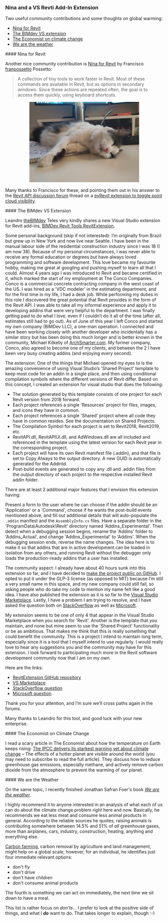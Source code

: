<head>
<meta http-equiv="Content-Type" content="text/html; charset=utf-8">
<link rel="stylesheet" type="text/css" href="bc.css">
<script src="https://cdn.rawgit.com/google/code-prettify/master/loader/run_prettify.js" type="text/javascript"></script>
</head>

<!---

- Leandro Teles <lteles@thebimdev.com>
  Visual Studio extension

- Nina for Revit
  https://github.com/franpossetto/Nina
  A collection of tiny tools to work faster in Revit. Most of these commands are availables in Revit but as options in second windows. As they are actions that the users repeats very often, the goal is to be able to access them quickly, using keyboard shorcuts.
  pyRevit extension to toggle point cloud visibility
  https://forums.autodesk.com/t5/revit-api-forum/pyrevit-extension-to-toggle-point-cloud-visibility/m-p/10559876

- I just read an interesting article from this week's The Economist about how the temperature on Earth keeps rising.
  The recommended solution is to reduce greenhouse gas emissions, especialy methane, and actively remove carbon dioxide from the atmosphere to prevent the warming of our planet. Here's the link to the news article (you may need to subscribe to read the full article):
  https://www.economist.com/science-and-technology/the-ipcc-delivers-its-starkest-warning-yet-about-climate-change/21803522

- I also recently finished Jonathan Safran Foer's *We are the weather* and can highly recommend it to anyone interested in an analysis of what each of us can do about the problem right here and now. Basically, he recommends we eat less meat and consume less animal products. According to the reliable sources he quotes, raising animals is contributing somewhere between 14.5% and 51% of *all* greenhouse gases, more than airplanes, cars, industry, construction, heating, anything and everything else.
  Carbon farming, carbon removal by agriculture and land management,  might help on a global scale: https://www.carboncycle.org/carbon-farming; for me, as an individual, i see just four immediate relevant options: don't fly; don't drive; don't have children; don't consume animal products. rather full of 'don't's.... i prefer to look at the positive side of things, and what i do want to do. that takes longer to explain, though :-)
  https://autodesk.slack.com/archives/C0KBT3859/p1629308234337400

twitter:

add #thebuildingcoder

Two useful #RevitAPI community contributions, Nina for Revit, the BIMdev VS extension, and thoughts on global warming @AutodeskForge @AutodeskRevit #bim #DynamoBim #ForgeDevCon https://autode.sk/vsextension

Two useful community contributions and some thoughts on global warming
&ndash; Nina for Revit
&ndash; The BIMdev VS extension
&ndash; The Economist on climate change
&ndash; We are the weather...

linkedin:


#bim #DynamoBim #ForgeDevCon #Revit #API #IFC #SDK #AI #VisualStudio #Autodesk #AEC #adsk

the [Revit API discussion forum](http://forums.autodesk.com/t5/revit-api-forum/bd-p/160) thread

<center>
<img src="img/" alt="" title="" width="600"/>
<p style="font-size: 80%; font-style:italic"></p>
</center>

**Question:** 

**Answer:**

**Response:**  

Many thanks to  for this very helpful explanation!

<pre class="code">
</pre>

-->

### Nina and a VS Revti Add-In Extension

Two useful community contributions and some thoughts on global warming:

- [Nina for Revit](#2)
- [The BIMdev VS extension](#3)
- [The Economist on climate change](#4)
- [We are the weather](#5)

####<a name="2"></a> Nina for Revit

Another nice community contribution
is [Nina for Revit](https://github.com/franpossetto/Nina)
by Francisco [franpossetto](https://github.com/franpossetto) Possetto:

> A collection of tiny tools to work faster in Revit.
Most of these commands are available in Revit, but as options in secondary windows.
Since these actions are repeated often, the goal is to access them quickly, using keyboard shortcuts.

<center>
<img src="img/nina_for_revit.png" alt="Nina for Revit" title="Nina for Revit" width="350"/> <!-- 719 -->
</center>

Many thanks to Francisco for these, and pointing them out in his answer to
the [Revit API discussion forum](http://forums.autodesk.com/t5/revit-api-forum/bd-p/160) thread
on a [pyRevit extension to toggle point cloud visibility](https://forums.autodesk.com/t5/revit-api-forum/pyrevit-extension-to-toggle-point-cloud-visibility/m-p/10559876).

####<a name="3"></a> The BIMdev VS Extension

Leandro [theBIMdev](https://github.com/theBIMdev) Teles very kindly shares a new Visual Studio extension for Revit add-ins,
[BIMDev Revit Tools RevitExtension](https://github.com/theBIMdev/RevitExtension).

Some personal background (skip if not interested):
I’m originally from Brazil but grew up in New York and now live near Seattle.
I have been in the manual labour side of the residential construction industry since I was 18 (I am now 38).
Because of my personal circumstances, I was never able to receive any formal education or degrees but have always loved programming and software development.
This love became my favourite hobby, making me great at googling and pushing myself to learn all that I could.
Almost 4 years ago I was introduced to Revit and became certified in it, which marked the start of my employment at The Conco Companies. Conco is a commercial concrete contracting company in the west coast of the US.
I was hired as a 'VDC modeler' in the estimating department, and for the first time in my life, I had a desk job. While performing my duties in this role I discovered the great potential that Revit provides in the form of the Revit API.
I was able to take all my informal experience and apply it to developing addins that were very helpful to the department.
I was finally getting paid to do what I love, even if I couldn’t do it all of the time (after all, estimates still had to go out).
As of June of this year I left Conco and started my own company (BIMDev LLC), a one-man operation.
I connected and have been working closely with another developer who incidentally has a similar story but has been doing this much longer and is better known in the community, Michael Kilkelly of [ArchSmarter.com](https://archsmarter.com).
My former company, Conco, also agreed to become one of my clients, and between the 2 I  have been very busy creating addins (and enjoying every second).
 
The extension:
One of the things that Michael opened my eyes to is the amazing convenience of using Visual Studio’s 'Shared Project' template to keep most code for an addin in a single place, and then using conditional compilation symbols where the different versions of Revit differ.
Based on this concept, I created an extension for visual studio that does the following:

- The solution generated by this template consists of one project for each Revit version from 2018 forward.
- Each project references a single 'Resources' project for files, images, and icons they have in common.
- Each project references a single 'Shared' project where all code they have in common resides. See the documentation on Shared Projects.
- The Compilation Symbol for each project is set to Revit2018, Revit2019, etc.
- RevitAPI.dll, RevitAPIUI.dll, and AdWindows.dll are all included and referenced in the template using the latest version for each Revit year in the corresponding project.
- Each project will have its own Revit manifest file (.addin), and that file is set to Copy Always to the output directory. A new GUID is automatically generated for the AddinId.
- Post-build events are generated to copy any .dll and .addin files from the output directory of each project to the respective installed Revit addin folder.

There are at least 2 additional major features that I envision this extension having:

Present a form to the user where he can choose if the addin should be an 'Application' or a 'Command', choose if he wants the post-build events mentioned above, and fill out additional details that will auto-populate the `.addin` manifest and the `AssemblyInfo.cs` files.
Have a separate folder in the 'ProgramData\Autodesk\Revit' directory named 'Addins_Experimental'. Then detect when a debugging session begins, rename the 'Addins' folder to 'Addins_Actual', and change 'Addins_Experimental' to 'Addins'. When the debugging session ends, reverse the name changes. The idea here is to make it so that addins that are in active development can be loaded in isolation from any others, and running Revit without the debugger only loads the production-ready addins that a user has installed.
 
The community aspect:
I already have about 40 hours sunk into this extension so far, and I have decided
to [make the project public on GitHub](https://github.com/theBIMdev/RevitExtension).
I opted to put it under the GLP-3 license (as opposed to MIT) because I’m still a very small name in this space, and my new company could still fail, so asking people who do take my code to mention my name felt like a good idea.
I have also published the extension as it is so far to
the [Visual Studio Marketplace](https://marketplace.visualstudio.com/items?itemName=BIMDevLLC.BIMDevRevitTools).
Lastly, I have a problem I am trying to resolve, and I have asked the question both
on [StackOverflow](https://stackoverflow.com/questions/68607050/use-envdte-in-a-vsix-extension-to-add-a-reference-to-a-shared-project-in-a-multi) as
well as [Microsoft](https://docs.microsoft.com/en-us/answers/questions/497120/use-envdte-in-a-vsix-extension-to-add-a-reference.html#comment-503791).
 
My extension seems to be one of only 4 that appear in the Visual Studio Marketplace when you search for 'Revit'.
Another is the template that you maintain, and none but mine seem to use the 'Shared Project' functionality or be as ambitious.
That makes me think that this is really something that could benefit the community.
This is a project I intend to maintain long term, especially since it is a tool that I myself intend to use regularly.
I would really love to hear any suggestions you and the community may have for this extension.
I look forward to participating much more in the Revit software development community now that I am on my own.
 
Here are the links:

- [RevitExtension GitHub repository](https://github.com/theBIMdev/RevitExtension)
- [VS Marketplace](https://marketplace.visualstudio.com/items?itemName=BIMDevLLC.BIMDevRevitTools)
- [StackOverflow question](https://stackoverflow.com/questions/68607050/use-envdte-in-a-vsix-extension-to-add-a-reference-to-a-shared-project-in-a-multi)
- [Microsoft question](https://docs.microsoft.com/en-us/answers/questions/497120/use-envdte-in-a-vsix-extension-to-add-a-reference.html#comment-503791)
 
Thank you for your attention, and I’m sure we’ll cross paths again in the forums.
 
 Many thanks to Leandro for this tool, and good luck with your new enterprise.

####<a name="4"></a> The Economist on Climate Change

I read a scary article in The Economist about how the temperature on Earth keeps rising:
[The IPCC delivers its starkest warning yet about climate change](https://www.economist.com/science-and-technology/the-ipcc-delivers-its-starkest-warning-yet-about-climate-change/21803522)
&ndash; The effects of a hotter planet are visible around the world (you may need to subscribe to read the full article).
They discuss how to reduce greenhouse gas emissions, especially methane, and actively remove carbon dioxide from the atmosphere to prevent the warming of our planet.

####<a name="5"></a> We are the Weather

On the same topic, I recently finished Jonathan Safran Foer's book [*We are the weather*](https://wearetheweatherbook.com).

I highly recommend it to anyone interested in an analysis of what each of us can do about the climate change problem right here and now.
Basically, he recommends we eat less meat and consume less animal products in general.
According to the reliable sources he quotes, raising animals is contributing somewhere between 14.5% and 51% of *all* greenhouse gases, more than airplanes, cars, industry, construction, heating, anything and everything else.

[Carbon farming](https://www.carboncycle.org/carbon-farming), carbon removal by agriculture and land management, might help on a global scale;
however, for an individual, he identifies just four immediate relevant options:

- don't fly
- don't drive
- don't have children
- don't consume animal products

The fourth is something we can act on immediately, the next time we sit down to have a meal.

This list is rather focus on *don'ts*...
I prefer to look at the positive side of things, and what I <b><i>do</i></b> want to do.
That takes longer to explain, though :-)
